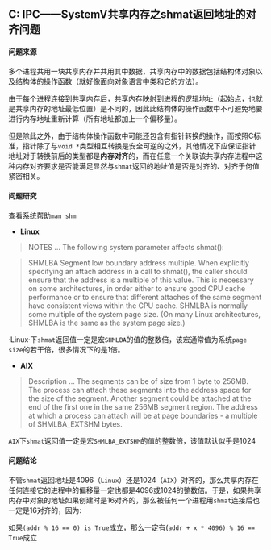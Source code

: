 ## C: IPC——SystemV共享内存之shmat返回地址的对齐问题

#### 问题来源

多个进程共用一块共享内存并共用其中数据，共享内存中的数据包括结构体对象以及结构体的操作函数（就好像面向对象语言中类和它的方法）。

由于每个进程连接到共享内存后，共享内存映射到进程的逻辑地址（起始点，也就是共享内存的地址最低位置）是不同的，因此此结构体的操作函数中不可避免地要进行内存地址重新计算（所有地址都加上一个偏移量）。

但是除此之外，由于结构体操作函数中可能还包含有指针转换的操作，而按照C标准，指针除了与`void *`类型相互转换是安全可逆的之外，其他情况下应保证指针地址对于转换前后的类型都是**内存对齐**的，而在任意一个关联该共享内存进程中这种内存对齐要求是否能满足显然与`shmat`返回的地址值是否是对齐的、对齐于何值紧密相关。

#### 问题研究

查看系统帮助`man shm`

* **Linux**

> NOTES
> ...
> The following system parameter affects shmat():

> SHMLBA Segment  low  boundary  address  multiple.  When explicitly specifying an attach address in a call to shmat(), the caller should ensure that the address is a multiple of this value.  This is necessary on some architectures, in order either to ensure good CPU cache performance or to ensure that different attaches of the same segment have consistent views within the CPU cache.  SHMLBA is normally some multiple of the system page size.  (On many Linux architectures, SHMLBA is the same as the  system page size.)

·Linux·下`shmat`返回值一定是宏`SHMLBA`的值的整数倍，该宏通常值为系统`page size`的若干倍，很多情况下的是1倍。

* **AIX**

> Description
> ...
> The segments can be of size from 1 byte to 256MB. The process can attach these segments into the address space for the size of the segment. Another segment could be attached at the end of the first one in the same 256MB segment region. The address at which a process can attach will be at page boundaries - a multiple of SHMLBA_EXTSHM bytes.

`AIX`下`shmat`返回值一定是宏`SHMLBA_EXTSHM`的值的整数倍，该值默认似乎是1024

#### 问题结论

不管`shmat`返回地址是4096（`Linux`）还是1024（`AIX`）对齐的，那么共享内存在任何连接它的进程中的偏移量一定也都是4096或1024的整数倍。于是，如果共享内存中对象的地址如果创建时是16对齐的，那么被任何一个进程用`shmat`连接后也一定是16对齐的，因为: 

如果`(addr % 16 == 0) is True`成立，那么一定有(`addr + x * 4096) % 16 == True`成立







